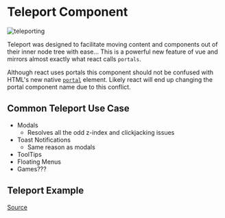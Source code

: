 # Teleport Component

![teleporting](https://bcw.blob.core.windows.net/public/downloads/7800874194844651)

Teleport was designed to facilitate moving content and components out of their inner node tree with ease... This is a powerful new feature of vue and mirrors almost exactly what react calls `portals`. 

Although react uses portals this component should not be confused with HTML's new native [`portal`](https://web.dev/hands-on-portals/) element. Likely react will end up changing the portal component name due to this conflict.

## Common Teleport Use Case
- Modals
  - Resolves all the odd z-index and clickjacking issues
- Toast Notifications
  - Same reason as modals
- ToolTips
- Floating Menus
- Games???

## Teleport Example
[Source](https://github.com/codeworksacademy/v3-demos/blob/main/src/pages/PortalsDemo.vue)
